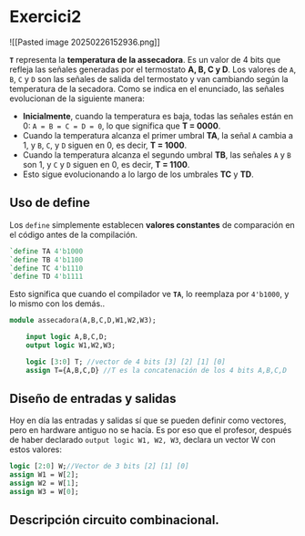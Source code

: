 
# Exercici2

![[Pasted image 20250226152936.png]]

**`T`** representa la **temperatura de la assecadora**. Es un valor de 4 bits que refleja las señales generadas por el termostato **A, B, C y D**. Los valores de `A`, `B`, `C` y `D` son las señales de salida del termostato y van cambiando según la temperatura de la secadora. Como se indica en el enunciado, las señales evolucionan de la siguiente manera:

- **Inicialmente**, cuando la temperatura es baja, todas las señales están en 0: `A = B = C = D = 0`, lo que significa que **T = 0000**.
- Cuando la temperatura alcanza el primer umbral **TA**, la señal `A` cambia a 1, y `B`, `C`, y `D` siguen en 0, es decir, **T = 1000**.
- Cuando la temperatura alcanza el segundo umbral **TB**, las señales `A` y `B` son 1, y `C` y `D` siguen en 0, es decir, **T = 1100**.
- Esto sigue evolucionando a lo largo de los umbrales **TC** y **TD**.
## Uso de define

Los `define` simplemente establecen **valores constantes** de comparación en el código antes de la compilación.

```systemverilog
`define TA 4'b1000 
`define TB 4'b1100 
`define TC 4'b1110 
`define TD 4'b1111
```

Esto significa que cuando el compilador ve **`TA`**, lo reemplaza por `4'b1000`, y lo mismo con los demás..


```systemverilog
module assecadora(A,B,C,D,W1,W2,W3);

	input logic A,B,C,D;
	output logic W1,W2,W3;

	logic [3:0] T; //vector de 4 bits [3] [2] [1] [0]
	assign T={A,B,C,D} //T es la concatenación de los 4 bits A,B,C,D
```

## Diseño de entradas y salidas
Hoy en día las entradas y salidas sí que se pueden definir como vectores, pero en hardware antiguo no se hacía. Es por eso que el profesor, después de haber declarado `output logic W1, W2, W3`, declara un vector W con estos valores:

```systemverilog
logic [2:0] W;//Vector de 3 bits [2] [1] [0]
assign W1 = W[2];
assign W2 = W[1];
assign W3 = W[0];
```


## Descripción circuito combinacional.

